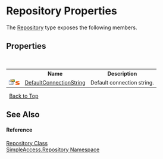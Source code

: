 # Repository Properties
 

The <a href="T_SimpleAccess_Repository_Repository">Repository</a> type exposes the following members.


## Properties
&nbsp;<table><tr><th></th><th>Name</th><th>Description</th></tr><tr><td>![Public property](media/pubproperty.gif "Public property")![Static member](media/static.gif "Static member")</td><td><a href="P_SimpleAccess_Repository_Repository_DefaultConnectionString">DefaultConnectionString</a></td><td>
Default connection string.</td></tr></table>&nbsp;
<a href="#repository-properties">Back to Top</a>

## See Also


#### Reference
<a href="T_SimpleAccess_Repository_Repository">Repository Class</a><br /><a href="N_SimpleAccess_Repository">SimpleAccess.Repository Namespace</a><br />